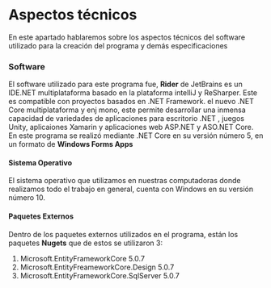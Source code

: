 ﻿# Aspectos técnicos 
En este apartado hablaremos sobre los aspectos técnicos del software utilizado para la creación del programa y demás especificaciones

###  Software
El software utilizado para este programa fue, **Rider** de JetBrains es un IDE.NET multiplataforma basado en la plataforma intelliJ y ReSharper.
Este es compatible con proyectos basados en .NET Framework. el nuevo .NET Core multiplataforma y enj mono, este permite desarrollar una inmensa capacidad de variedades de aplicaciones para escritorio .NET , juegos Unity, aplicaiones Xamarin y aplicaciones web ASP.NET y ASO.NET Core. 
En este programa se realizó mediante .NET Core en su versión número 5, en un formato de **Windows Forms Apps**

#### Sistema Operativo
El sistema operativo que utilizamos en nuestras computadoras donde realizamos todo el trabajo en general, cuenta con Windows en su versión número 10. 

#### Paquetes Externos 
Dentro de los paquetes externos utilizados en el programa, están los paquetes **Nugets** que de estos se utilizaron 3: 
1. Microsoft.EntityFrameworkCore 5.0.7
2. Microsoft.EntityFreameworkCore.Design 5.0.7
3. Microsoft.EntityFrameworkCore.SqlServer 5.0.7

